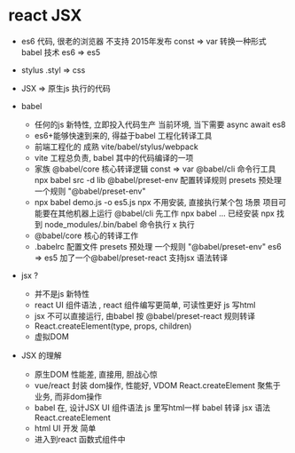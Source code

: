 # react JSX

- es6 代码, 很老的浏览器 不支持 2015年发布
  const => var
  转换一种形式
  babel 技术
  es6 => es5
- stylus
  .styl => css
- JSX => 原生js 执行的代码

- babel
  - 任何的js 新特性, 立即投入代码生产
    当前环境, 当下需要
    async await es8
  - es6+能够快速到来的, 得益于babel 工程化转译工具
  - 前端工程化的 成熟 vite/babel/stylus/webpack
  - vite 工程总负责, babel 其中的代码编译的一项
  - 家族
    @babel/core 核心转译逻辑 const => var
    @babel/cli 命令行工具 npx babel src -d lib
    @babel/preset-env 配置转译规则
    presets 预处理  一个规则 "@babel/preset-env"
  - npx babel demo.js -o es5.js
    npx 不用安装, 直接执行某个包
    场景 项目可能要在其他机器上运行
    @babel/cli 先工作 npx babel ...
    已经安装 npx 找到 node_modules/.bin/babel 命令执行
    x 执行
  - @babel/core 核心的转译工作
  - .babelrc 配置文件
    presets 预处理 一个规则 "@babel/preset-env" es6 => es5
    加了一个@babel/preset-react 支持jsx 语法转译

- jsx ?
  - 并不是js 新特性
  - react UI 组件语法 , react 组件编写更简单, 可读性更好
    js 写html 
  - jsx 不可以直接运行, 由babel 按 @babel/preset-react 规则转译
  - React.createElement(type, props, children)
  - 虚拟DOM

- JSX 的理解
  - 原生DOM 性能差, 直接用, 胆战心惊
  - vue/react 封装 dom操作, 性能好, VDOM
    React.createElement
    聚焦于业务, 而非dom操作
  - babel 在, 设计JSX UI 组件语法 js 里写html一样
    babel 转译 jsx 语法 React.createElement
  - html UI 开发 简单
  - 进入到react 函数式组件中